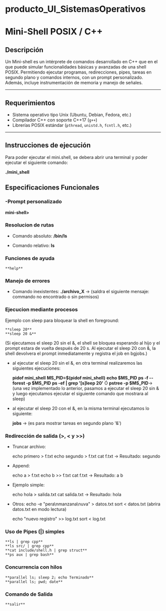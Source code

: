 # producto_UI_SistemasOperativos

# Mini-Shell POSIX / C++

## Descripción
Un Mini-shell es un intérprete de comandos desarrollado en C++ que en el que puede simular funcionalidades básicas y avanzadas de una shell POSIX. Permitiendo ejecutar programas, redirecciones, pipes, tareas en segundo plano y comandos internos, con un prompt personalizado. Además, incluye instrumentación de memoria y manejo de señales.

---

## Requerimientos
- Sistema operativo tipo Unix (Ubuntu, Debian, Fedora, etc.)
- Compilador C++ con soporte C++17 (`g++`)
- Librerías POSIX estándar (`pthread`, `unistd.h`, `fcntl.h`, etc.)

---

## Instrucciones de ejecución

Para poder ejecutar el mini.shell, se debera abrir una terminal y poder ejecutar el siguiente comando:

**./mini_shell**

## Especificaciones Funcionales

### -Prompt personalizado

**mini-shell>**

### Resolucion de rutas

- Comando absoluto:
	**/bin/ls**

- Comando relativo:
	**ls**

### Funciones de ayuda

	**help**

### Manejo de errores

- Comando inexistentes:
	**./archivo_X** -> (saldra el siguiente mensaje: commando no encontrado o sin permisos)

### Ejecucion mediante procesos

Ejemplo con sleep para bloquear la shell en foreground:

	**sleep 20**
	**sleep 20 &**

(Si ejecutamos el sleep 20 sin el &, el shell se bloquea esperando al hijo y el prompt estara de vuelta después de 20 s. Al ejecutar el sleep 20 con &, la shell devolvera el prompt inmediatamente y registra el job en bgjobs.)

- al ejecutar el sleep 20 sin el &, en otra terminal realizaremos las siguientes ejecuciones:

	**pidof mini_shell**
	**MS_PID=$(pidof mini_shell)**
	**echo $MS_PID**
	**ps -f --forest -p $MS_PID**
	**ps -ef | grep '[s]leep 20'** Ó **pstree -p $MS_PID**-> (una vez implementado lo anterior, pasamos a ejecutar el sleep 20 sin & y luego ejecutamos ejecutar el siguiente comando que mostrara al sleep)

- al ejecutar el sleep 20 con el &, en la misma terminal ejecutamos lo siguiente:

	**jobs** -> (es para mostrar tareas en segundo plano '&')

### Redirección de salida (>, < y >>)

- Truncar archivo:

	echo primero > f.txt
	echo segundo > f.txt
	cat f.txt
	-> Resultado: segundo

- Append:

	echo a > f.txt
	echo b >> f.txt
	cat f.txt
	-> Resultado:
		 a
		 b

- Ejemplo simple:

	echo hola > salida.txt
	cat salida.txt
	-> Resultado: hola
	
- Otros:
	echo -e "pera\nmanzana\nuva" > datos.txt
	sort < datos.txt  (abrira datos.txt en modo lectura)

	echo "nuevo registro" >> log.txt
	sort < log.txt
	
### Uso de Pipes (|) simples

	**ls | grep cpp**
	**ls src/ | grep cpp**
	**cat include/shell.h | grep struct**
	**ps aux | grep bash**

### Concurrencia con hilos

	**parallel ls; sleep 2; echo Terminado**
	**parallel ls; pwd; date**

### Comando de Salida

	**salir**
